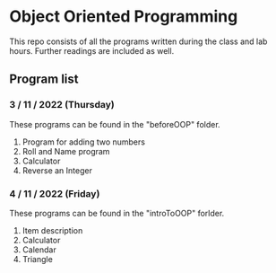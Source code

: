 # Object Oriented Programming
This repo consists of all the programs written during the class and lab hours. 
Further readings are included as well.

## Program list

### 3 / 11 / 2022 (Thursday)
These programs can be found in the "beforeOOP" folder. 

1. Program for adding two numbers
2. Roll and Name program
3. Calculator
4. Reverse an Integer

### 4 / 11 / 2022 (Friday) 
These programs can be found in the "introToOOP" forlder.

1. Item description
2. Calculator
3. Calendar
4. Triangle

